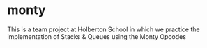 # monty
This is a team project at Holberton School in which we practice the implementation of Stacks &amp; Queues using the Monty Opcodes
